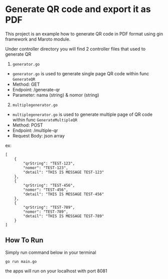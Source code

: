 # Generate QR code and export it as PDF

This project is an example how to generate QR code in PDF format using gin framework and Maroto module.

Under controller directory you will find 2 controller files that used to generate QR 
1. `generator.go` 
- `generator.go` is used to generate single page QR code within func `GenerateQR`
- Method: GET
- Endpoint: /generate-qr
- Parameter: nama (string) & nomor (string)

2. `multiplegenerator.go` 
- `multiplegenerator.go` is used to generate multiple page of QR code within func `GenerateMultipleQR`
- Method: POST 
- Endpoint: /multiple-qr
- Request Body: json array

ex: 
```
[
    {
        "qrString": "TEST-123",
        "nomor": "TEST-123",
        "detail": "THIS IS MESSAGE TEST-123"
    },
    {
        "qrString": "TEST-456",
        "nomor": "TEST-456",
        "detail": "THIS IS MESSAGE TEST-456"
    },
    {
        "qrString": "TEST-789",
        "nomor": "TEST-789",
        "detail": "THIS IS MESSAGE TEST-789"
    }
]
```

## How To Run
Simply run command below in your terminal
```
go run main.go
```

the apps will run on your localhost with port 8081
